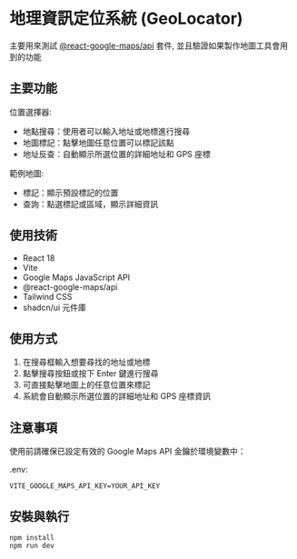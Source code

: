 # 地理資訊定位系統 (GeoLocator)

主要用來測試 [@react-google-maps/api](https://github.com/JustFly1984/react-google-maps-api) 套件, 並且驗證如果製作地圖工具會用到的功能


## 主要功能

位置選擇器: 
- 地點搜尋：使用者可以輸入地址或地標進行搜尋
- 地圖標記：點擊地圖任意位置可以標記該點
- 地址反查：自動顯示所選位置的詳細地址和 GPS 座標

 範例地圖: 
- 標記：顯示預設標記的位置
- 查詢：點選標記或區域，顯示詳細資訊

## 使用技術

- React 18
- Vite
- Google Maps JavaScript API
- @react-google-maps/api
- Tailwind CSS
- shadcn/ui 元件庫

## 使用方式

1. 在搜尋框輸入想要尋找的地址或地標
2. 點擊搜尋按鈕或按下 Enter 鍵進行搜尋
3. 可直接點擊地圖上的任意位置來標記
4. 系統會自動顯示所選位置的詳細地址和 GPS 座標資訊

## 注意事項

使用前請確保已設定有效的 Google Maps API 金鑰於環境變數中：

.env: 

```
VITE_GOOGLE_MAPS_API_KEY=YOUR_API_KEY
```

## 安裝與執行

```
npm install
npm run dev
```
